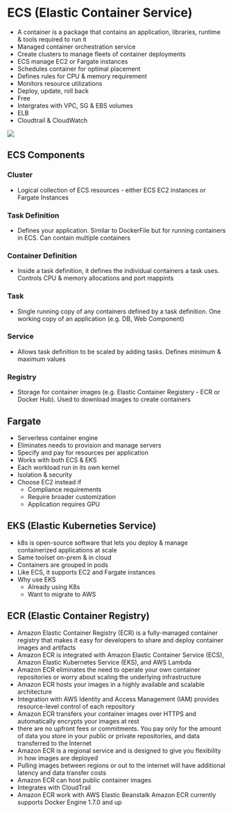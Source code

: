 # ECS (Elastic Container Service)
* A container is a package that contains an application, libraries, runtime & tools required to run it
* Managed container orchestration service
* Create clusters to manage fleets of container deployments
* ECS manage EC2 or Fargate instances
* Schedules container for optimal placement
* Defines rules for CPU & memory requirement
* Monitors resource utilizations
* Deploy, update, roll back
* Free
* Intergrates with VPC, SG & EBS volumes
* ELB
* Cloudtrail & CloudWatch

![](https://d1.awsstatic.com/reInvent/re20-pdp-tier1/Mithril/product-page-diagram_Amazon-ECS@2x.0d872eb6fb782ddc733a27d2bb9db795fed71185.png)
## ECS Components
### Cluster
* Logical collection of ECS resources - either ECS EC2 instances or Fargate Instances

### Task Definition
* Defines your application. Similar to DockerFile but for running containers in ECS. Can contain multiple containers

### Container Definition
* Inside a task definition, it defines the individual containers a task uses. Controls CPU & memory allocations and port mappints

### Task
* Single running copy of any containers defined by a task definition. One working copy of an application (e.g. DB, Web Component)

### Service
* Allows task definition to be scaled by adding tasks. Defines minimum & maximum values

### Registry
* Storage for container images (e.g. Elastic Container Registery - ECR or Docker Hub). Used to download images to create containers

## Fargate
* Serverless container engine
* Eliminates needs to provision and manage servers
* Specify and pay for resources per application
* Works with both ECS & EKS
* Each workload run in its own kernel
* Isolation & security
* Choose EC2 instead if
    * Compliance requirements
    * Require broader customization
    * Application requires GPU


## EKS (Elastic Kuberneties Service)
* k8s is open-source software that lets you deploy & manage containerized applications at scale
* Same toolset on-prem & in cloud
* Containers are grouped in pods
* Like ECS, it supports EC2 and Fargate instances
* Why use EKS
    * Already using K8s
    * Want to migrate to AWS

## ECR (Elastic Container Registry)
* Amazon Elastic Container Registry (ECR) is a fully-managed container registry that makes it easy for developers to share and deploy container images and artifacts
* Amazon ECR is integrated with Amazon Elastic Container Service (ECS),  Amazon Elastic Kubernetes Service (EKS), and AWS Lambda
* Amazon ECR eliminates the need to operate your own container repositories or worry about scaling the underlying infrastructure
* Amazon ECR hosts your images in a highly available and scalable architecture
* Integration with AWS Identity and Access Management (IAM) provides resource-level control of each repository 
* Amazon ECR transfers your container images over HTTPS and automatically encrypts your images at rest
* there are no upfront fees or commitments. You pay only for the amount of data you store in your public or private repositories, and data transferred to the Internet
* Amazon ECR is a regional service and is designed to give you flexibility in how images are deployed
* Pulling images between regions or out to the internet will have additional latency and data transfer costs
* Amazon ECR can host public container images
* Integrates with CloudTrail
* Amazon ECR work with AWS Elastic Beanstalk
Amazon ECR currently supports Docker Engine 1.7.0 and up